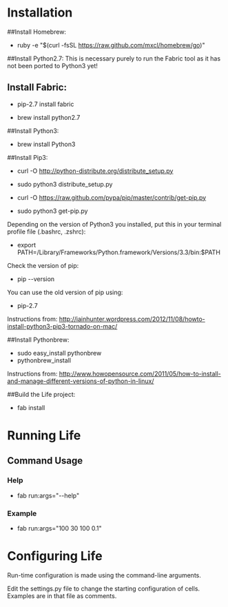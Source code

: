 # Installation

##Install Homebrew:
- ruby -e "$(curl -fsSL https://raw.github.com/mxcl/homebrew/go)"

##Install Python2.7:
This is necessary purely to run the Fabric tool as it has not been ported to Python3 yet!

## Install Fabric:
- pip-2.7 install fabric

- brew install python2.7

##Install Python3: 
- brew install Python3

##Install Pip3:
- curl -O http://python-distribute.org/distribute_setup.py
- sudo python3 distribute_setup.py

- curl -O https://raw.github.com/pypa/pip/master/contrib/get-pip.py
- sudo python3 get-pip.py

Depending on the version of Python3 you installed, put this in your terminal profile file (.bashrc, .zshrc):
- export PATH=/Library/Frameworks/Python.framework/Versions/3.3/bin:$PATH

Check the version of pip:
- pip --version

You can use the old version of pip using:
- pip-2.7

Instructions from: http://iainhunter.wordpress.com/2012/11/08/howto-install-python3-pip3-tornado-on-mac/

##Install Pythonbrew:
- sudo easy_install pythonbrew 
- pythonbrew_install

Instructions from: http://www.howopensource.com/2011/05/how-to-install-and-manage-different-versions-of-python-in-linux/

						
##Build the Life project:
- fab install


# Running Life

## Command Usage

### Help
- fab run:args="--help"

### Example
- fab run:args="100 30 100 0.1"


# Configuring Life
Run-time configuration is made using the command-line arguments.

Edit the settings.py file to change the starting configuration of cells. Examples are in that file as comments.